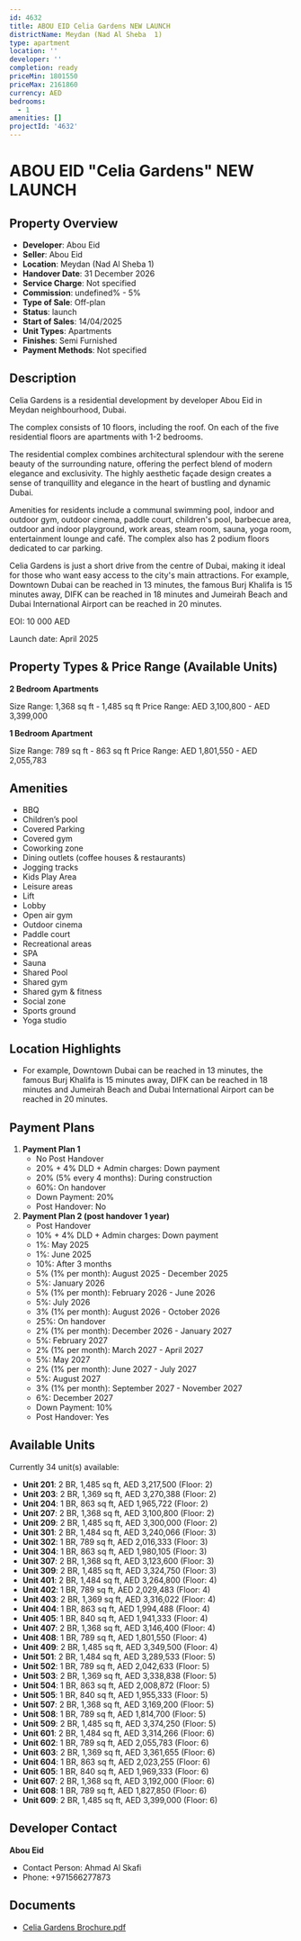 ```yaml
---
id: 4632
title: ABOU EID Celia Gardens NEW LAUNCH
districtName: Meydan (Nad Al Sheba  1)
type: apartment
location: ''
developer: ''
completion: ready
priceMin: 1801550
priceMax: 2161860
currency: AED
bedrooms:
  - 1
amenities: []
projectId: '4632'
---
```


# ABOU EID "Celia Gardens" NEW LAUNCH

## Property Overview
- **Developer**: Abou Eid
- **Seller**: Abou Eid
- **Location**: Meydan (Nad Al Sheba  1)
- **Handover Date**: 31 December 2026
- **Service Charge**: Not specified
- **Commission**: undefined% - 5%
- **Type of Sale**: Off-plan
- **Status**: launch
- **Start of Sales**: 14/04/2025
- **Unit Types**: Apartments
- **Finishes**: Semi Furnished
- **Payment Methods**: Not specified

## Description
Celia Gardens is a residential development by developer Abou Eid in Meydan neighbourhood, Dubai.

The complex consists of 10 floors, including the roof. On each of the five residential floors are apartments with 1-2 bedrooms. 

The residential complex combines architectural splendour with the serene beauty of the surrounding nature, offering the perfect blend of modern elegance and exclusivity. The highly aesthetic façade design creates a sense of tranquillity and elegance in the heart of bustling and dynamic Dubai.

Amenities for residents include a communal swimming pool, indoor and outdoor gym, outdoor cinema, paddle court, children's pool, barbecue area, outdoor and indoor playground, work areas, steam room, sauna, yoga room, entertainment lounge and café. The complex also has 2 podium floors dedicated to car parking.

Celia Gardens is just a short drive from the centre of Dubai, making it ideal for those who want easy access to the city's main attractions. For example, Downtown Dubai can be reached in 13 minutes, the famous Burj Khalifa is 15 minutes away, DIFK can be reached in 18 minutes and Jumeirah Beach and Dubai International Airport can be reached in 20 minutes.



EOI: 10 000  AED



Launch date:  April 2025

## Property Types & Price Range (Available Units)
**2 Bedroom Apartments**

Size Range: 1,368 sq ft - 1,485 sq ft
Price Range: AED 3,100,800 - AED 3,399,000

**1 Bedroom Apartment**

Size Range: 789 sq ft - 863 sq ft
Price Range: AED 1,801,550 - AED 2,055,783

## Amenities
- BBQ
- Children’s pool
- Covered Parking
- Covered gym
- Coworking zone
- Dining outlets  (coffee houses & restaurants)
- Jogging tracks
- Kids Play Area
- Leisure areas
- Lift
- Lobby
- Open air gym
- Outdoor cinema
- Paddle court
- Recreational areas
- SPA
- Sauna
- Shared Pool
- Shared gym
- Shared gym & fitness
- Social zone
- Sports ground
- Yoga studio

## Location Highlights
- For example, Downtown Dubai can be reached in 13 minutes, the famous Burj Khalifa is 15 minutes away, DIFK can be reached in 18 minutes and Jumeirah Beach and Dubai International Airport can be reached in 20 minutes.

## Payment Plans
1. **Payment Plan 1**
   - No Post Handover
   - 20%  + 4% DLD + Admin charges: Down payment
   - 20% (5% every 4 months): During construction
   - 60%: On handover
   - Down Payment: 20%
   - Post Handover: No
2. **Payment Plan 2 (post handover 1 year)**
   - Post Handover
   - 10% + 4% DLD + Admin charges: Down payment
   - 1%: May 2025
   - 1%: June 2025
   - 10%: After 3 months
   - 5% (1% per month): August 2025 - December 2025
   - 5%: January 2026
   - 5% (1% per month): February 2026 - June 2026
   - 5%: July 2026
   - 3% (1% per month): August 2026 - October 2026
   - 25%: On handover
   - 2% (1% per month): December 2026 - January 2027
   - 5%: February 2027
   - 2% (1% per month): March 2027 - April 2027
   - 5%: May 2027
   - 2% (1% per month): June 2027 - July 2027
   - 5%: August 2027
   - 3% (1% per month): September 2027 - November 2027
   - 6%: December 2027
   - Down Payment: 10%
   - Post Handover: Yes

## Available Units
Currently 34 unit(s) available:
- **Unit 201**: 2 BR, 1,485 sq ft, AED 3,217,500 (Floor: 2)
- **Unit 203**: 2 BR, 1,369 sq ft, AED 3,270,388 (Floor: 2)
- **Unit 204**: 1 BR, 863 sq ft, AED 1,965,722 (Floor: 2)
- **Unit 207**: 2 BR, 1,368 sq ft, AED 3,100,800 (Floor: 2)
- **Unit 209**: 2 BR, 1,485 sq ft, AED 3,300,000 (Floor: 2)
- **Unit 301**: 2 BR, 1,484 sq ft, AED 3,240,066 (Floor: 3)
- **Unit 302**: 1 BR, 789 sq ft, AED 2,016,333 (Floor: 3)
- **Unit 304**: 1 BR, 863 sq ft, AED 1,980,105 (Floor: 3)
- **Unit 307**: 2 BR, 1,368 sq ft, AED 3,123,600 (Floor: 3)
- **Unit 309**: 2 BR, 1,485 sq ft, AED 3,324,750 (Floor: 3)
- **Unit 401**: 2 BR, 1,484 sq ft, AED 3,264,800 (Floor: 4)
- **Unit 402**: 1 BR, 789 sq ft, AED 2,029,483 (Floor: 4)
- **Unit 403**: 2 BR, 1,369 sq ft, AED 3,316,022 (Floor: 4)
- **Unit 404**: 1 BR, 863 sq ft, AED 1,994,488 (Floor: 4)
- **Unit 405**: 1 BR, 840 sq ft, AED 1,941,333 (Floor: 4)
- **Unit 407**: 2 BR, 1,368 sq ft, AED 3,146,400 (Floor: 4)
- **Unit 408**: 1 BR, 789 sq ft, AED 1,801,550 (Floor: 4)
- **Unit 409**: 2 BR, 1,485 sq ft, AED 3,349,500 (Floor: 4)
- **Unit 501**: 2 BR, 1,484 sq ft, AED 3,289,533 (Floor: 5)
- **Unit 502**: 1 BR, 789 sq ft, AED 2,042,633 (Floor: 5)
- **Unit 503**: 2 BR, 1,369 sq ft, AED 3,338,838 (Floor: 5)
- **Unit 504**: 1 BR, 863 sq ft, AED 2,008,872 (Floor: 5)
- **Unit 505**: 1 BR, 840 sq ft, AED 1,955,333 (Floor: 5)
- **Unit 507**: 2 BR, 1,368 sq ft, AED 3,169,200 (Floor: 5)
- **Unit 508**: 1 BR, 789 sq ft, AED 1,814,700 (Floor: 5)
- **Unit 509**: 2 BR, 1,485 sq ft, AED 3,374,250 (Floor: 5)
- **Unit 601**: 2 BR, 1,484 sq ft, AED 3,314,266 (Floor: 6)
- **Unit 602**: 1 BR, 789 sq ft, AED 2,055,783 (Floor: 6)
- **Unit 603**: 2 BR, 1,369 sq ft, AED 3,361,655 (Floor: 6)
- **Unit 604**: 1 BR, 863 sq ft, AED 2,023,255 (Floor: 6)
- **Unit 605**: 1 BR, 840 sq ft, AED 1,969,333 (Floor: 6)
- **Unit 607**: 2 BR, 1,368 sq ft, AED 3,192,000 (Floor: 6)
- **Unit 608**: 1 BR, 789 sq ft, AED 1,827,850 (Floor: 6)
- **Unit 609**: 2 BR, 1,485 sq ft, AED 3,399,000 (Floor: 6)

## Developer Contact
**Abou Eid**
- Contact Person: Ahmad Al Skafi
- Phone: +971566277873

## Documents
- [Celia Gardens Brochure.pdf](https://cdn.geniemap.net/2025/03/06/RUKocCrJM6rcmUro05KbiudKEAPBnKlM3AODQaWm.pdf)
